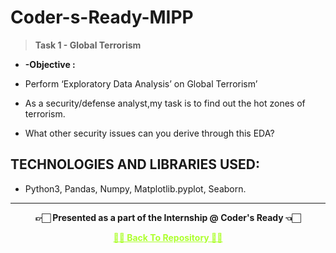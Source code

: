 # Coder-s-Ready-MIPP

>  **Task 1 - Global Terrorism**

- **-Objective :**

- Perform ‘Exploratory Data Analysis’ on Global Terrorism’

- As a security/defense analyst,my task is to find out the hot zones of terrorism.

- What other security issues can you derive through this EDA?

## TECHNOLOGIES AND LIBRARIES USED:

- Python3, Pandas, Numpy, Matplotlib.pyplot, Seaborn.

---

<p align="center"> <b> 👉🏻 Presented as a part of the Internship @ Coder's Ready 👈🏻 <b> </p>

<p align="center"><a href='https://github.com/Vedu16201/Coder-s-Ready-MIPP-Task-1--Global-Terrorism', style='color: greenyellow;'> ✌🏻 Back To Repository ✌🏻</p>

